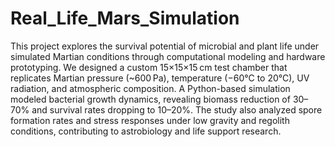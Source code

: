 # Real_Life_Mars_Simulation
This project explores the survival potential of microbial and plant life under simulated Martian conditions through computational modeling and hardware prototyping. We designed a custom 15×15×15 cm test chamber that replicates Martian pressure (~600 Pa), temperature (−60°C to 20°C), UV radiation, and atmospheric composition. A Python-based simulation modeled bacterial growth dynamics, revealing biomass reduction of 30–70% and survival rates dropping to 10–20%. The study also analyzed spore formation rates and stress responses under low gravity and regolith conditions, contributing to astrobiology and life support research.
